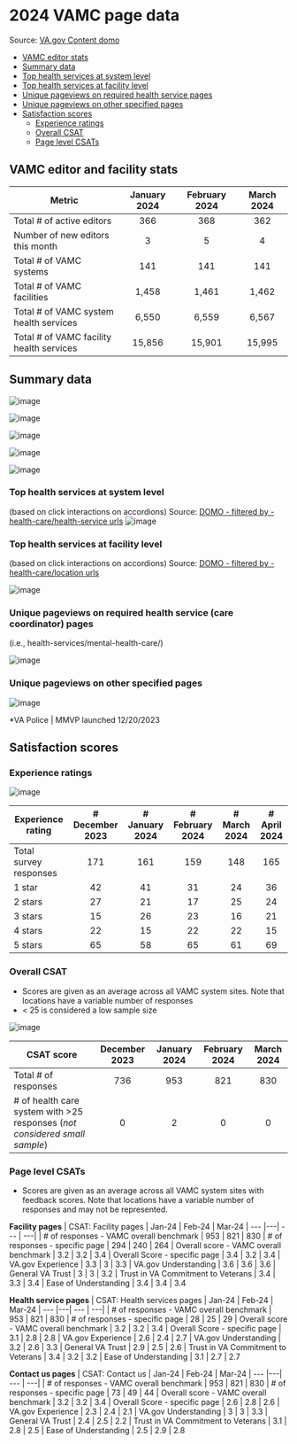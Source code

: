 # 2024 VAMC page data

Source: [VA.gov Content domo](https://va-gov.domo.com/page/426422632)

- [VAMC editor stats](https://github.com/department-of-veterans-affairs/va.gov-team/blob/master/products/facilities/medical-centers/analytics/2024-vamc-data.md#vamc-editor-stats)
- [Summary data](https://github.com/department-of-veterans-affairs/va.gov-team/blob/master/products/facilities/medical-centers/analytics/2024-vamc-data.md#summary-data)
- [Top health services at system level](https://github.com/department-of-veterans-affairs/va.gov-team/blob/master/products/facilities/medical-centers/analytics/2024-vamc-data.md#top-health-services-at-system-level)
- [Top health services at facility level](https://github.com/department-of-veterans-affairs/va.gov-team/blob/master/products/facilities/medical-centers/analytics/2024-vamc-data.md#top-health-services-at-facility-level)
- [Unique pageviews on required health service pages](https://github.com/department-of-veterans-affairs/va.gov-team/blob/master/products/facilities/medical-centers/analytics/2024-vamc-data.md#unique-pageviews-on-required-health-service-pages)
- [Unique pageviews on other specified pages](https://github.com/department-of-veterans-affairs/va.gov-team/blob/master/products/facilities/medical-centers/analytics/2024-vamc-data.md#unique-pageviews-on-other-specified-pages)
- [Satisfaction scores](https://github.com/department-of-veterans-affairs/va.gov-team/blob/master/products/facilities/medical-centers/analytics/2024-vamc-data.md#satisfaction-scores)
  - [Experience ratings](https://github.com/department-of-veterans-affairs/va.gov-team/blob/master/products/facilities/medical-centers/analytics/2024-vamc-data.md#experience-ratings)
  - [Overall CSAT](https://github.com/department-of-veterans-affairs/va.gov-team/blob/master/products/facilities/medical-centers/analytics/2024-vamc-data.md#overall-csat)
  - [Page level CSATs](https://github.com/department-of-veterans-affairs/va.gov-team/blob/master/products/facilities/medical-centers/analytics/2024-vamc-data.md#page-level-csats)
## VAMC editor and facility stats
| Metric | January 2024 | February 2024	| March 2024
|---|:---:|:---:|:---:|
| Total # of active editors | 366 |368 |362 |
| Number of new editors this month |3 |5 | 4|
| Total # of VAMC systems |141 | 141 |141 |
| Total # of VAMC facilities | 1,458 |1,461 |1,462 |
| Total # of VAMC system health services | 6,550 |6,559 |6,567 |
| Total # of VAMC facility health services | 15,856 | 15,901 |15,995 |

## Summary data
![image](https://github.com/department-of-veterans-affairs/va.gov-team/assets/55411834/ce6c8c57-bb80-4954-ba94-2efdd7c81944)


![image](https://github.com/department-of-veterans-affairs/va.gov-team/assets/55411834/ccd49376-07c4-4fd6-9cac-c49b440aee53)


![image](https://github.com/department-of-veterans-affairs/va.gov-team/assets/55411834/55d38727-4d98-4c10-8e02-e76d4afd9d86)

![image](https://github.com/department-of-veterans-affairs/va.gov-team/assets/55411834/4e3d7db3-be7c-4b93-95ed-b68aaae458e3)



![image](https://github.com/department-of-veterans-affairs/va.gov-team/assets/55411834/cfec8d84-1185-4ec4-8e77-458275f774d5)





### Top health services at system level
(based on click interactions on accordions)
Source: [DOMO - filtered by -health-care/health-service urls](https://va-gov.domo.com/page/426422632)
![image](https://github.com/department-of-veterans-affairs/va.gov-team/assets/55411834/bdb95ade-7d18-4895-80eb-74e9e615c1e0)



### Top health services at facility level
(based on click interactions on accordions)
Source: [DOMO - filtered by -health-care/location urls](https://va-gov.domo.com/page/426422632)


![image](https://github.com/department-of-veterans-affairs/va.gov-team/assets/55411834/5ee25da9-672b-4601-a994-6026fd21b428)





### Unique pageviews on required health service (care coordinator) pages
(i.e., health-services/mental-health-care/) 

![image](https://github.com/department-of-veterans-affairs/va.gov-team/assets/55411834/089a6828-f6dc-4092-8125-6a81ebb12e26)




### Unique pageviews on other specified pages

![image](https://github.com/department-of-veterans-affairs/va.gov-team/assets/55411834/7bfb4321-9190-4af6-89af-a5e7a5a6e3d2)



*VA Police | MMVP launched 12/20/2023 

## Satisfaction scores

### Experience ratings 

![image](https://github.com/department-of-veterans-affairs/va.gov-team/assets/55411834/254833ab-0736-473c-84a8-44a4ab432cee)


| Experience rating | # December 2023 | # January 2024	| # February 2024	| # March 2024 | # April 2024
| --- | :---:|:---:| :---:| :---: | :---: | 
| Total survey responses |171 | 161 | 159 |148 | 165
| 1 star | 42 | 41 |31 |24 | 36
| 2 stars	|27 | 21|17 | 25| 24
| 3 stars |15 | 26|23 |16 | 21
| 4 stars |22 | 15| 22|22 | 15
| 5 stars |65 | 58|65 |61 | 69

### Overall CSAT
- Scores are given as an average across all VAMC system sites. Note that locations have a variable number of responses
- < 25 is considered a low sample size

![image](https://github.com/department-of-veterans-affairs/va.gov-team/assets/55411834/16814090-e6f9-49df-aaf8-1e36b0ee9829)



| CSAT score | December 2023 |  January 2024 | February 2024	| March 2024
| --- | :---:|:---: |:---:|:---:
| Total # of responses |736 | 953 |821| 830|
| # of health care system with >25 responses (_not considered small sample_) |0| 2|0 | 0| 

### Page level CSATs
- Scores are given as an average across all VAMC system sites with feedback scores. Note that locations have a variable number of responses and may not be represented.

**Facility pages**
| CSAT: Facility pages	|	Jan-24	|	Feb-24	|	Mar-24
| ---	|---|	---	|	---| 
| # of responses - VAMC overall benchmark	|	953	|	821	|	830
| # of responses - specific page	|	294	|	240	|	264
| Overall score - VAMC overall benchmark	|	3.2	|	3.2	|	3.4
| Overall Score - specific page	|	3.4	|	3.2	|	3.4
| VA.gov Experience	|	3.3	|	3	|	3.3
| VA.gov Understanding	|	3.6	|	3.6	|	3.6
| General VA Trust	|	3	|	3	|	3.2
| Trust in VA Commitment to Veterans	|	3.4	|	3.3	|	3.4
| Ease of Understanding	|	3.4	|	3.4	|	3.4

**Health service pages**
| CSAT: Health services pages	|	Jan-24	|	Feb-24	|	Mar-24
| ---	|---|	---	|	---| 
| # of responses - VAMC overall benchmark	|	953	|	821	|	830
| # of responses - specific page	|	28	|	25	|	29
| Overall score - VAMC overall benchmark	|	3.2	|	3.2	|	3.4
| Overall Score - specific page	|	3.1	|	2.8	|	2.8
| VA.gov Experience	|	2.6	|	2.4	|	2.7
| VA.gov Understanding	|	3.2	|	2.6	|	3.3
| General VA Trust	|	2.9	|	2.5	|	2.6
| Trust in VA Commitment to Veterans	|	3.4	|	3.2	|	3.2
| Ease of Understanding	|	3.1	|	2.7	|	2.7

**Contact us pages**
| CSAT: Contact us 	|	Jan-24	|	Feb-24	|	Mar-24
| ---	|---|	---	|	---| 
| # of responses - VAMC overall benchmark	|	953	|	821	|	830
| # of responses - specific page	|	73	|	49	|	44
| Overall score - VAMC overall benchmark	|	3.2	|	3.2	|	3.4
| Overall Score - specific page	|	2.6	|	2.8	|	2.6
| VA.gov Experience	|	2.3	|	2.4	|	2.1
| VA.gov Understanding	|	3	|	3	|	3.3
| General VA Trust	|	2.4	|	2.5	|	2.2
| Trust in VA Commitment to Veterans	|	3.1	|	2.8	|	2.5
| Ease of Understanding	|	2.5	|	2.9	|	2.8
